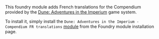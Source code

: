 This foundry module adds French translations for the Compendium provided by the [Dune: Adventures in the Imperium](https://foundryvtt.com/packages/dune) game system.

To install it, simply install the `Dune: Adventures in the Imperium - Compendium FR translations` [module](https://foundryvtt.com/packages/dune-adventures-imperium-babele-fr) from the Foundry module installation page.
